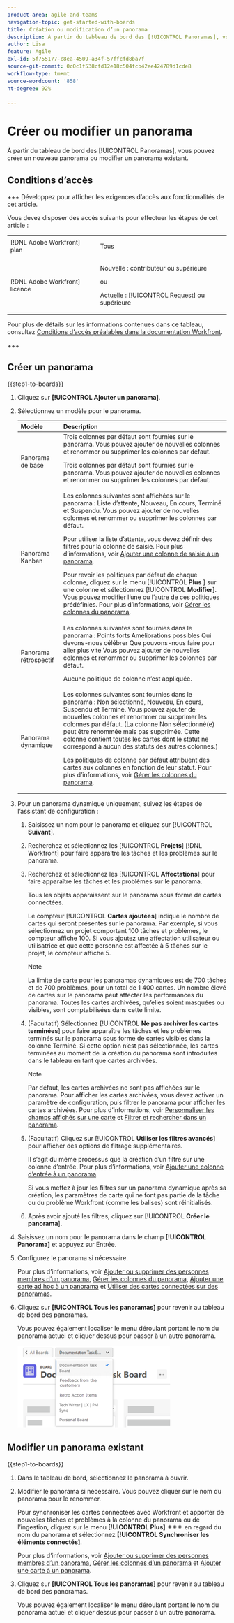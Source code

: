 ```yaml
---
product-area: agile-and-teams
navigation-topic: get-started-with-boards
title: Création ou modification d’un panorama
description: À partir du tableau de bord des [!UICONTROL Panoramas], vous pouvez créer un nouveau panorama ou modifier un panorama existant.
author: Lisa
feature: Agile
exl-id: 5f755177-c8ea-4509-a34f-57ffcfd8ba7f
source-git-commit: 0c0c1f538cfd12e18c504fcb42ee424789d1cde8
workflow-type: tm+mt
source-wordcount: '858'
ht-degree: 92%

---
```


# Créer ou modifier un panorama

<!-- Audited: 12/2023 -->

À partir du tableau de bord des [!UICONTROL Panoramas], vous pouvez créer un nouveau panorama ou modifier un panorama existant.

## Conditions d’accès

+++ Développez pour afficher les exigences d’accès aux fonctionnalités de cet article.

Vous devez disposer des accès suivants pour effectuer les étapes de cet article :

<table style="table-layout:auto"> 
 <col> 
 <col> 
 <tbody> 
  <tr> 
   <td role="rowheader">[!DNL Adobe Workfront] plan</td> 
   <td> <p>Tous</p> </td> 
  </tr> 
    <tr> 
   <td role="rowheader">[!DNL Adobe Workfront] licence</td> 
   <td> <p>Nouvelle : contributeur ou supérieure </p>
 <p>ou</p> 
<p>Actuelle : [!UICONTROL Request] ou supérieure </p> 
</td> 
  </tr>
 </tbody> 
</table>

Pour plus de détails sur les informations contenues dans ce tableau, consultez [Conditions d’accès préalables dans la documentation Workfront](/help/quicksilver/administration-and-setup/add-users/access-levels-and-object-permissions/access-level-requirements-in-documentation.md).

+++

## Créer un panorama

{{step1-to-boards}}

1. Cliquez sur **[!UICONTROL Ajouter un panorama]**.

1. Sélectionnez un modèle pour le panorama.

   | Modèle | Description |
   |---------|----------|
   | Panorama de base | Trois colonnes par défaut sont fournies sur le panorama. Vous pouvez ajouter de nouvelles colonnes et renommer ou supprimer les colonnes par défaut. <p>Trois colonnes par défaut sont fournies sur le panorama. Vous pouvez ajouter de nouvelles colonnes et renommer ou supprimer les colonnes par défaut. |
   | Panorama Kanban | Les colonnes suivantes sont affichées sur le panorama : Liste d’attente, Nouveau, En cours, Terminé et Suspendu. Vous pouvez ajouter de nouvelles colonnes et renommer ou supprimer les colonnes par défaut.<p>Pour utiliser la liste d’attente, vous devez définir des filtres pour la colonne de saisie. Pour plus d’informations, voir [Ajouter une colonne de saisie à un panorama](/help/quicksilver/agile/use-boards-agile-planning-tools/add-intake-column-to-board.md). <p>Pour revoir les politiques par défaut de chaque colonne, cliquez sur le menu [!UICONTROL **Plus** ] sur une colonne et sélectionnez [!UICONTROL **Modifier**]. Vous pouvez modifier l’une ou l’autre de ces politiques prédéfinies. Pour plus d’informations, voir [Gérer les colonnes du panorama](/help/quicksilver/agile/get-started-with-boards/manage-board-columns.md). |
   | Panorama rétrospectif | Les colonnes suivantes sont fournies dans le panorama : Points forts Améliorations possibles Qui devons-nous célébrer Que pouvons-nous faire pour aller plus vite Vous pouvez ajouter de nouvelles colonnes et renommer ou supprimer les colonnes par défaut. <p>Aucune politique de colonne n’est appliquée. |
   | Panorama dynamique | Les colonnes suivantes sont fournies dans le panorama : Non sélectionné, Nouveau, En cours, Suspendu et Terminé. Vous pouvez ajouter de nouvelles colonnes et renommer ou supprimer les colonnes par défaut. (La colonne Non sélectionné(e) peut être renommée mais pas supprimée. Cette colonne contient toutes les cartes dont le statut ne correspond à aucun des statuts des autres colonnes.) <p>Les politiques de colonne par défaut attribuent des cartes aux colonnes en fonction de leur statut. Pour plus d’informations, voir [Gérer les colonnes du panorama](/help/quicksilver/agile/get-started-with-boards/manage-board-columns.md). |

1. Pour un panorama dynamique uniquement, suivez les étapes de l’assistant de configuration :

   1. Saisissez un nom pour le panorama et cliquez sur [!UICONTROL **Suivant**].
   1. Recherchez et sélectionnez les [!UICONTROL **Projets**] [!DNL Workfront] pour faire apparaître les tâches et les problèmes sur le panorama.
   1. Recherchez et sélectionnez les [!UICONTROL **Affectations**] pour faire apparaître les tâches et les problèmes sur le panorama.

      Tous les objets apparaissent sur le panorama sous forme de cartes connectées.

      Le compteur [!UICONTROL **Cartes ajoutées**] indique le nombre de cartes qui seront présentes sur le panorama. Par exemple, si vous sélectionnez un projet comportant 100 tâches et problèmes, le compteur affiche 100. Si vous ajoutez une affectation utilisateur ou utilisatrice et que cette personne est affectée à 5 tâches sur le projet, le compteur affiche 5.

      >[!NOTE]
      >
      >La limite de carte pour les panoramas dynamiques est de 700 tâches et de 700 problèmes, pour un total de 1 400 cartes. Un nombre élevé de cartes sur le panorama peut affecter les performances du panorama. Toutes les cartes archivées, qu’elles soient masquées ou visibles, sont comptabilisées dans cette limite.

   1. (Facultatif) Sélectionnez [!UICONTROL **Ne pas archiver les cartes terminées**] pour faire apparaître les tâches et les problèmes terminés sur le panorama sous forme de cartes visibles dans la colonne Terminé. Si cette option n’est pas sélectionnée, les cartes terminées au moment de la création du panorama sont introduites dans le tableau en tant que cartes archivées.

      >[!NOTE]
      >
      >Par défaut, les cartes archivées ne sont pas affichées sur le panorama. Pour afficher les cartes archivées, vous devez activer un paramètre de configuration, puis filtrer le panorama pour afficher les cartes archivées. Pour plus d’informations, voir [Personnaliser les champs affichés sur une carte](/help/quicksilver/agile/get-started-with-boards/customize-fields-on-card.md) et [Filtrer et rechercher dans un panorama](/help/quicksilver/agile/get-started-with-boards/filter-search-in-board.md).

   1. (Facultatif) Cliquez sur [!UICONTROL **Utiliser les filtres avancés**] pour afficher des options de filtrage supplémentaires.

      Il s’agit du même processus que la création d’un filtre sur une colonne d’entrée. Pour plus d’informations, voir [Ajouter une colonne d’entrée à un panorama](/help/quicksilver/agile/use-boards-agile-planning-tools/add-intake-column-to-board.md).

      Si vous mettez à jour les filtres sur un panorama dynamique après sa création, les paramètres de carte qui ne font pas partie de la tâche ou du problème Workfront (comme les balises) sont réinitialisés.

   1. Après avoir ajouté les filtres, cliquez sur [!UICONTROL **Créer le panorama**].

1. Saisissez un nom pour le panorama dans le champ **[!UICONTROL Panorama]** et appuyez sur Entrée.
1. Configurez le panorama si nécessaire.

   Pour plus d’informations, voir [Ajouter ou supprimer des personnes membres d’un panorama](../../agile/get-started-with-boards/add-members-to-board.md), [Gérer les colonnes du panorama](../../agile/get-started-with-boards/manage-board-columns.md), [Ajouter une carte ad hoc à un panorama](../../agile/get-started-with-boards/add-card-to-board.md) et [Utiliser des cartes connectées sur des panoramas](/help/quicksilver/agile/get-started-with-boards/connected-cards.md).

1. Cliquez sur **[!UICONTROL Tous les panoramas]** pour revenir au tableau de bord des panoramas.

   Vous pouvez également localiser le menu déroulant portant le nom du panorama actuel et cliquer dessus pour passer à un autre panorama.

   ![Liste des panoramas](assets/boards-button-list-of-boards-350x188.png)

## Modifier un panorama existant

{{step1-to-boards}}

1. Dans le tableau de bord, sélectionnez le panorama à ouvrir.
1. Modifier le panorama si nécessaire. Vous pouvez cliquer sur le nom du panorama pour le renommer.

   Pour synchroniser les cartes connectées avec Workfront et apporter de nouvelles tâches et problèmes à la colonne du panorama ou de l’ingestion, cliquez sur le menu **[!UICONTROL Plus]** ![[!UICONTROL Plus de menu]](assets/more-icon-spectrum.png) en regard du nom du panorama et sélectionnez **[!UICONTROL Synchroniser les éléments connectés]**.

   Pour plus d’informations, voir [Ajouter ou supprimer des personnes membres d’un panorama](../../agile/get-started-with-boards/add-members-to-board.md), [Gérer les colonnes d’un panorama](../../agile/get-started-with-boards/manage-board-columns.md) et [Ajouter une carte à un panorama](../../agile/get-started-with-boards/add-card-to-board.md).

1. Cliquez sur **[!UICONTROL Tous les panoramas]** pour revenir au tableau de bord des panoramas.

   Vous pouvez également localiser le menu déroulant portant le nom du panorama actuel et cliquer dessus pour passer à un autre panorama.

